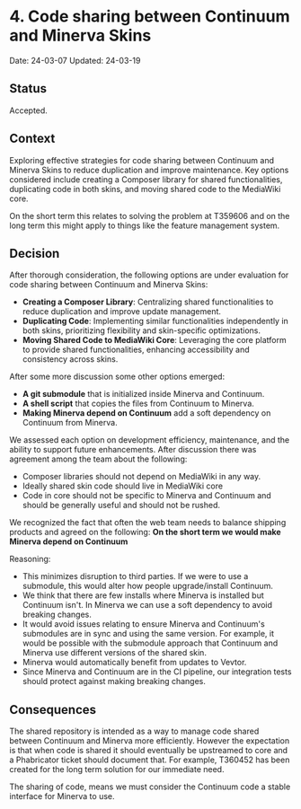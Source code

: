 # 4. Code sharing between Continuum and Minerva Skins

Date: 24-03-07
Updated: 24-03-19

## Status

Accepted.

## Context

Exploring effective strategies for code sharing between Continuum and Minerva Skins to reduce duplication and improve maintenance. Key options considered include creating a Composer library for shared functionalities, duplicating code in both skins, and moving shared code to the MediaWiki core.

On the short term this relates to solving the problem at T359606 and on the long term this might apply to things like the feature management system.

## Decision

After thorough consideration, the following options are under evaluation for code sharing between Continuum and Minerva Skins:
- **Creating a Composer Library**: Centralizing shared functionalities to reduce duplication and improve update management.
- **Duplicating Code**: Implementing similar functionalities independently in both skins, prioritizing flexibility and skin-specific optimizations.
- **Moving Shared Code to MediaWiki Core**: Leveraging the core platform to provide shared functionalities, enhancing accessibility and consistency across skins.

After some more discussion some other options emerged:
- **A git submodule** that is initialized inside Minerva and Continuum.
- **A shell script** that copies the files from Continuum to Minerva.
- **Making Minerva depend on Continuum** add a soft dependency on Continuum from Minerva.

We assessed each option on development efficiency, maintenance, and the ability to support future enhancements. After discussion there was agreement among the team about the following:
- Composer libraries should not depend on MediaWiki in any way.
- Ideally shared skin code should live in MediaWiki core
- Code in core should not be specific to Minerva and Continuum and should be generally useful and should not be rushed.

We recognized the fact that often the web team needs to balance shipping products and agreed on the following:
**On the short term we would make Minerva depend on Continuum**

Reasoning:
- This minimizes disruption to third parties. If we were to use a submodule, this would alter how people upgrade/install Continuum.
- We think that there are few installs where Minerva is installed but Continuum isn't. In Minerva we can use a soft dependency to avoid breaking changes.
- It would avoid issues relating to ensure Minerva and Continuum's submodules are in sync and using the same version. For example, it would be possible
with the submodule approach that Continuum and Minerva use different versions of the shared skin.
- Minerva would automatically benefit from updates to Vevtor.
- Since Minerva and Continuum are in the CI pipeline, our integration tests should protect against making breaking changes.

## Consequences

The shared repository is intended as a way to manage code shared between Continuum and Minerva more efficiently. However the expectation is that when
code is shared it should eventually be upstreamed to core and a Phabricator ticket should document that.
For example, T360452 has been created for the long term solution for our immediate need.

The sharing of code, means we must consider the Continuum code a stable interface for Minerva to use.

